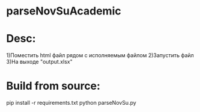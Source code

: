 # parseNovSuAcademic
# Desc:
1)Поместить html файл рядом с исполняемым файлом
2)Запустить файл
3)На выходе "output.xlsx"

# Build from source:
pip install -r requirements.txt
python parseNovSu.py
